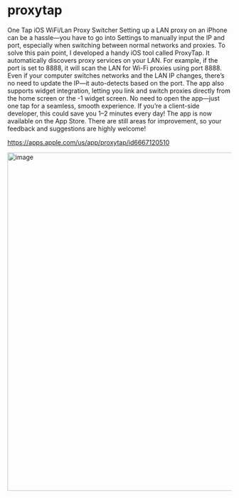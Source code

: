 # proxytap
One Tap iOS WiFi/Lan Proxy Switcher
Setting up a LAN proxy on an iPhone can be a hassle—you have to go into Settings to manually input the IP and port, especially when switching between normal networks and proxies.
To solve this pain point, I developed a handy iOS tool called ProxyTap. It automatically discovers proxy services on your LAN. For example, if the port is set to 8888, it will scan the LAN for Wi-Fi proxies using port 8888. Even if your computer switches networks and the LAN IP changes, there’s no need to update the IP—it auto-detects based on the port.
The app also supports widget integration, letting you link and switch proxies directly from the home screen or the -1 widget screen. No need to open the app—just one tap for a seamless, smooth experience. If you’re a client-side developer, this could save you 1–2 minutes every day!
The app is now available on the App Store. There are still areas for improvement, so your feedback and suggestions are highly welcome!

https://apps.apple.com/us/app/proxytap/id6667120510

<img width="759" alt="image" src="https://github.com/user-attachments/assets/0ceb431d-69e5-4b4b-85ba-c6fe955cd166" />
